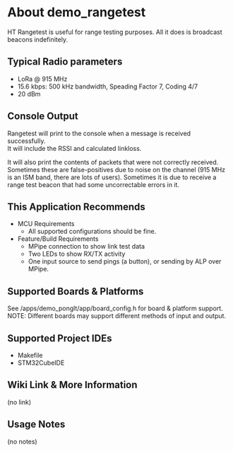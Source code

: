 # About demo_rangetest
HT Rangetest is useful for range testing purposes.  All it does is broadcast beacons 
indefinitely.

## Typical Radio parameters

* LoRa @ 915 MHz
* 15.6 kbps: 500 kHz bandwidth, Speading Factor 7, Coding 4/7
* 20 dBm

## Console Output

Rangetest will print to the console when a message is received successfully.  
It will include the RSSI and calculated linkloss.  

It will also print the contents of packets that were not correctly received.  
Sometimes these are false-positives due to noise on the channel (915 MHz is an ISM band, there are lots of users).  Sometimes it is due to receive a range test beacon that had some uncorrectable errors in it.


## This Application Recommends

* MCU Requirements
  * All supported configurations should be fine.
* Feature/Build Requirements
  * MPipe connection to show link test data
  * Two LEDs to show RX/TX activity
  * One input source to send pings (a button), or sending by ALP over MPipe.


## Supported Boards & Platforms

See /apps/demo_ponglt/app/board_config.h for board & platform support.
NOTE: Different boards may support different methods of input and output.


## Supported Project IDEs

* Makefile
* STM32CubeIDE


## Wiki Link & More Information

(no link)


## Usage Notes

(no notes)

